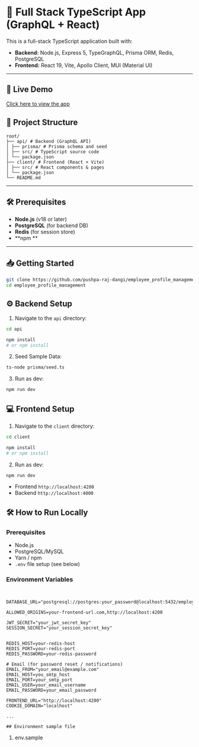 # 🚀 Full Stack TypeScript App (GraphQL + React)

This is a full-stack TypeScript application built with:

- **Backend:** Node.js, Express 5, TypeGraphQL, Prisma ORM, Redis, PostgreSQL
- **Frontend:** React 19, Vite, Apollo Client, MUI (Material UI)

---

## 🚀 Live Demo
[Click here to view the app](https://jolly-tree-043a69c00.2.azurestaticapps.net)


## 📁 Project Structure

```
root/
├── api/ # Backend (GraphQL API)
│ ├── prisma/ # Prisma schema and seed
│ ├── src/ # TypeScript source code
│ └── package.json
├── client/ # Frontend (React + Vite)
│ ├── src/ # React components & pages
│ └── package.json
└── README.md
```


---

## 🛠 Prerequisites

- **Node.js** (v18 or later)
- **PostgreSQL** (for backend DB)
- **Redis** (for session store)
- **npm **

---

## 📥 Getting Started

```bash
git clone https://github.com/pushpa-raj-dangi/employee_profile_management.git
cd employee_profile_management
```

## ⚙️ Backend Setup

1. Navigate to the `api` directory:

```bash
cd api

npm install
# or npm install

```
2. Seed Sample Data:
```bash
ts-node prisma/seed.ts

```
3. Run as dev:

```bash
npm run dev 
```


## 💻 Frontend Setup

1. Navigate to the `client` directory:

```bash
cd client

npm install
# or npm install

```
2. Run as dev:

```bash
npm run dev 
```

* Frontend `http://localhost:4200`
* Backend `http://localhost:4000`

## 🛠️ How to Run Locally

### Prerequisites
- Node.js
- PostgreSQL/MySQL
- Yarn / npm
- `.env` file setup (see below)

### Environment Variables
```env


DATABASE_URL="postgresql://postgres:your_password@localhost:5432/employee_management"

ALLOWED_ORIGINS=your-frontend-url.com,http://localhost:4200

JWT_SECRET="your_jwt_secret_key"
SESSION_SECRET="your_session_secret_key"


REDIS_HOST=your-redis-host
REDIS_PORT=your-redis-port
REDIS_PASSWORD=your-redis-password

# Email (for password reset / notifications)
EMAIL_FROM="your_email@example.com"
EMAIL_HOST=you_smtp_host
EMAIL_PORT=your_smtp_port
EMAIL_USER=your_email_username
EMAIL_PASSWORD=your_email_password

FRONTEND_URL="http://localhost:4200"
COOKIE_DOMAIN="localhost"

...

## Environment sample file
```
1. env.sample